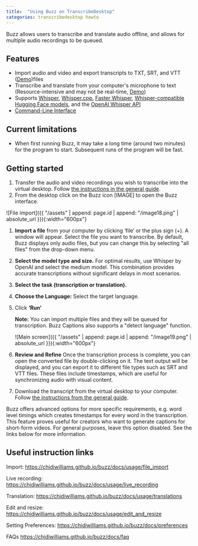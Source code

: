 ```yaml
---
title:  "Using Buzz on TranscribeDesktop"
categories: transcribedesktop howto
---
```


Buzz allows users to transcribe and translate audio offline, and allows for multiple audio recordings to be queued.

## Features

* Import audio and video and export transcripts to TXT, SRT, and VTT ([Demo](https://www.loom.com/share/cf263b099ac3481082bb56d19b7c87fe))files
* Transcribe and translate from your computer's microphone to text (Resource-intensive and may not be real-time, [Demo](https://www.loom.com/share/564b753eb4d44b55b985b8abd26b55f7))
* Supports [Whisper](https://github.com/openai/whisper#available-models-and-languages), [Whisper.cpp](https://github.com/ggerganov/whisper.cpp), [Faster Whisper](https://github.com/guillaumekln/faster-whisper), [Whisper-compatible Hugging Face models](https://huggingface.co/models?other=whisper), and the [OpenAI Whisper API](https://platform.openai.com/docs/api-reference/introduction)
* [Command-Line Interface](https://chidiwilliams.github.io/buzz/docs#command-line-interface)

## Current limitations
* When first running Buzz, it may take a long time (around two minutes) for the program to start. Subsequent runs of the program will be fast. 

## Getting started

1. Transfer the audio and video recordings you wish to transcribe into the virtual desktop. Follow [the instructions in the general guide](https://tutorials.rc.nectar.org.au/virtual-desktop-service/03-general-tasks#transferring-files).
2. From the desktop click on the Buzz icon [IMAGE] to open the Buzz interface.

![File import]({{ "/assets" | append: page.id | append: "/image18.png" | absolute_url }}){:width="600px"}

1. **Import a file** from your computer by clicking ‘file’ or the plus sign (+). A window will appear. Select the file you want to transcribe. By default, Buzz displays only audio files, but you can change this by selecting "all files" from the drop-down menu.
2. **Select the model type and size.** For optimal results, use Whisper by OpenAI and select the medium model. This combination provides accurate transcriptions without significant delays in most scenarios.
3. **Select the task (transcription or translation).**
4. **Choose the Language:** Select the target language.
5. Click **‘Run’**

    **Note:** You can import multiple files and they will be queued for transcription. Buzz Captions also supports a "detect language" function.

    ![Main screen]({{ "/assets" | append: page.id | append: "/image19.png" | absolute_url }}){:width="600px"}

6. **Review and Refine** Once the transcription process is complete, you can open the converted file by double-clicking on it. The text output will be displayed, and you can export it to different file types such as SRT and VTT files. These files include timestamps, which are useful for synchronizing audio with visual content.

7. Download the transcript from the virtual desktop to your computer. Follow [the instructions from the general guide](https://tutorials.rc.nectar.org.au/virtual-desktop-service/03-general-tasks#downloading-a-file-from-the-virtual-desktop-to-your-local-computer).

Buzz offers advanced options for more specific requirements, e.g. word level timings which creates timestamps for every word in the transcription. This feature proves useful for creators who want to generate captions for short-form videos. For general purposes, leave this option disabled. See the links below for more information.

## Useful instruction links

Import: <https://chidiwilliams.github.io/buzz/docs/usage/file_import>

Live recording: <https://chidiwilliams.github.io/buzz/docs/usage/live_recording>

Translation: <https://chidiwilliams.github.io/buzz/docs/usage/translations>

Edit and resize: <https://chidiwilliams.github.io/buzz/docs/usage/edit_and_resize>

Setting Preferences: <https://chidiwilliams.github.io/buzz/docs/preferences>

FAQs <https://chidiwilliams.github.io/buzz/docs/faq>